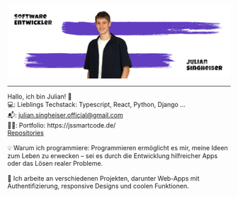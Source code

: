 <img src="https://raw.githubusercontent.com/JuliQ89/JuliQ89/refs/heads/master/Banner.png"/>
 <hr></hr>
<p>
   Hallo, ich bin Julian! 👋 <br>
   💻: Lieblings Techstack: Typescript, React, Python, Django ... <br>
   📬:	<a href="mailto:julian.singheiser.official@gmail.com" target="_blank" rel="noopener noreferrer">julian.singheiser.official@gmail.com</a> <br>
   👦🏻: Portfolio: https://jssmartcode.de/ <br>
   <a href="https://github.com/JuliQ89?tab=repositories" target="_blank" rel="noopener noreferrer">Repositories</a> <br><br>
   💡 Warum ich programmiere: Programmieren ermöglicht es mir, meine Ideen zum Leben zu erwecken – sei es durch die Entwicklung hilfreicher Apps oder das Lösen realer Probleme. <br><br>
  🌟 Ich arbeite an verschiedenen Projekten, darunter Web-Apps mit Authentifizierung, responsive Designs und coolen Funktionen.
</p>
